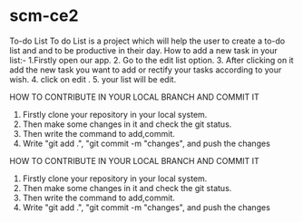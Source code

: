 # scm-ce2
To-do List 
To do List is a project which will help the user to create a to-do list and and to be productive in their day. 
How to add a new task in your list:-
1.Firstly open our app.
2. Go to the edit list option.
3. After clicking on it add the new task you want to add or rectify your tasks according to your wish.
4. click on edit .
5. your list will be edit.


HOW TO CONTRIBUTE IN YOUR LOCAL BRANCH AND COMMIT IT
1. Firstly clone your repository in your local system.
2. Then make some changes in it and check the git status.
3. Then write the command to add,commit.
4. Write "git add .", "git commit -m "changes", and push the changes

HOW TO CONTRIBUTE IN YOUR LOCAL BRANCH AND COMMIT IT
1. Firstly clone your repository in your local system.
2. Then make some changes in it and check the git status.
3. Then write the command to add,commit.
4. Write "git add .", "git commit -m "changes", and push the changes

